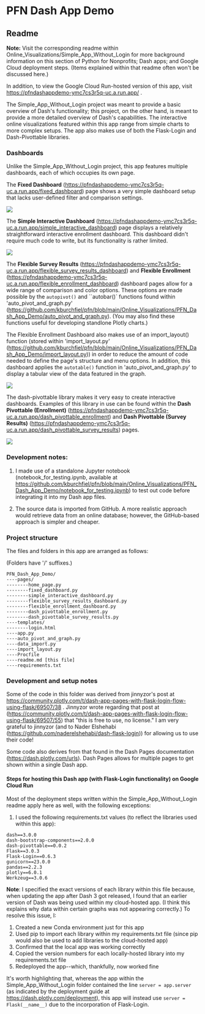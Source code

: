 # PFN Dash App Demo

## Readme

**Note:** Visit the corresponding readme within Online_Visualizations/Simple_App_Without_Login for more background information on this section of Python for Nonprofits; Dash apps; and Google Cloud deployment steps. (Items explained within that readme often won't be discussed here.)

In addition, to view the Google Cloud Run-hosted version of this app, visit https://pfndashappdemo-ymc7cs3r5q-uc.a.run.app/ .

The Simple_App_Without_Login project was meant to provide a basic overview of Dash's functionality; this project, on the other hand, is meant to provide a more detailed overview of Dash's capabilities. The interactive online visualizations featured within this app range from simple charts to more complex setups. The app also makes use of both the Flask-Login and Dash-Pivottable libraries.

### Dashboards 

Unlike the Simple_App_Without_Login project, this app features multiple dashboards, each of which occupies its own page.

The **Fixed Dashboard** (https://pfndashappdemo-ymc7cs3r5q-uc.a.run.app/fixed_dashboard) page 
shows a very simple dashboard setup that lacks user-defined filter and comparison settings. 

![](page_screenshots/fixed_dashboard.png)

The **Simple Interactive Dashboard** (https://pfndashappdemo-ymc7cs3r5q-uc.a.run.app/simple_interactive_dashboard) page 
displays a relatively straightforward interactive enrollment dashboard. 
This dashboard didn't require much code to write, but its functionality 
is rather limited.

![](page_screenshots/simple_interactive_enrollment_dashboard.png)

The **Flexible Survey Results** (https://pfndashappdemo-ymc7cs3r5q-uc.a.run.app/flexible_survey_results_dashboard) and 
**Flexible Enrollment** (https://pfndashappdemo-ymc7cs3r5q-uc.a.run.app/flexible_enrollment_dashboard) dashboard pages
allow for a wide range of comparison and color options. These options are 
made possible by the `autopivot()` and ``autobar()` functions found within 
'auto_pivot_and_graph.py' (https://github.com/kburchfiel/pfn/blob/main/Online_Visualizations/PFN_Dash_App_Demo/auto_pivot_and_graph.py). 
(You may also find these functions useful for developing standlone Plotly charts.)

The Flexible Enrollment Dashboard also makes use of an import_layout() 
function (stored within 'import_layout.py' (https://github.com/kburchfiel/pfn/blob/main/Online_Visualizations/PFN_Dash_App_Demo/import_layout.py)) 
in order to reduce the amount of code needed to define
the page's structure and menu options. In addition, this dashboard
applies the `autotable()` function in 'auto_pivot_and_graph.py' to display
a tabular view of the data featured in the graph.

![](page_screenshots/flexible_enrollment_dashboard.png)

The dash-pivottable library makes it very easy to 
create interactive dashboards. Examples of this library in use can 
be found within the **Dash Pivottable (Enrollment)** (https://pfndashappdemo-ymc7cs3r5q-uc.a.run.app/dash_pivottable_enrollment) and **Dash Pivottable (Survey Results)** (https://pfndashappdemo-ymc7cs3r5q-uc.a.run.app/dash_pivottable_survey_results) pages.

![](page_screenshots/dash_pivottable_enrollment.png)


### Development notes:

1. I made use of a standalone Jupyter notebook (notebook_for_testing.ipynb, available at https://github.com/kburchfiel/pfn/blob/main/Online_Visualizations/PFN_Dash_App_Demo/notebook_for_testing.ipynb) to test out code before integrating it into my Dash app files.

1. The source data is imported from GitHub. A more realistic approach would retrieve data from an online database; however, the GitHub-based approach is simpler and cheaper.

### Project structure

The files and folders in this app are arranged as follows: 

(Folders have '/' suffixes.)

    PFN_Dash_App_Demo/
    ----pages/
    --------home_page.py
    --------fixed_dashboard.py
    --------simple_interactive_dashboard.py
    --------flexible_survey_results_dashboard.py
    --------flexible_enrollment_dashboard.py
    --------dash_pivottable_enrollment.py
    --------dash_pivottable_survey_results.py
    ----templates/
    --------login.html
    ----app.py
    ----auto_pivot_and_graph.py
    ----data_import.py
    ----import_layout.py
    ----Procfile
    ----readme.md [this file]
    ----requirements.txt

### Development and setup notes

Some of the code in this folder was derived from jinnyzor's post at https://community.plotly.com/t/dash-app-pages-with-flask-login-flow-using-flask/69507/38 . Jinnyzor wrote regarding that post at (https://community.plotly.com/t/dash-app-pages-with-flask-login-flow-using-flask/69507/55) that "this is free to use, no license." I am very grateful to jinnyzor (and to Nader Elshehabi (https://github.com/naderelshehabi/dash-flask-login)) for allowing us to use their code!

Some code also derives from that found in the Dash Pages documentation (https://dash.plotly.com/urls). Dash Pages allows for multiple pages to get shown within a single Dash app.

#### Steps for hosting this Dash app (with Flask-Login functionality) on Google Cloud Run

Most of the deployment steps written within the Simple_App_Without_Login readme apply here as well, with the following exceptions:

1. I used the following requirements.txt values (to reflect the libraries used within this app):

```
dash==3.0.0
dash-bootstrap-components==2.0.0
dash-pivottable==0.0.2
Flask==3.0.3
Flask-Login==0.6.3
gunicorn==23.0.0
pandas==2.2.3
plotly==6.0.1
Werkzeug==3.0.6
```

**Note**: I specified the exact versions of each library within this file because, when updating the app after Dash 3 got released, I found that an earlier version of Dash was being used within my cloud-hosted app. (I think this explains why data within certain graphs was not appearing correctly.) To resolve this issue, I:

1. Created a new Conda environment just for this app
2. Used pip to import each library within my requirements.txt file (since pip would also be used to add libraries to the cloud-hosted app)
3. Confirmed that the local app was working correctly
4. Copied the version numbers for each locally-hosted library into my requirements.txt file
5. Redeployed the app--which, thankfully, now worked fine

It's worth highlighting that, whereas the app within the Simple_App_Without_Login folder contained the line `server = app.server` (as indicated by the deployment guide at https://dash.plotly.com/deployment), this app will instead use `server = Flask(__name__)` due to the incorporation of Flask-Login.